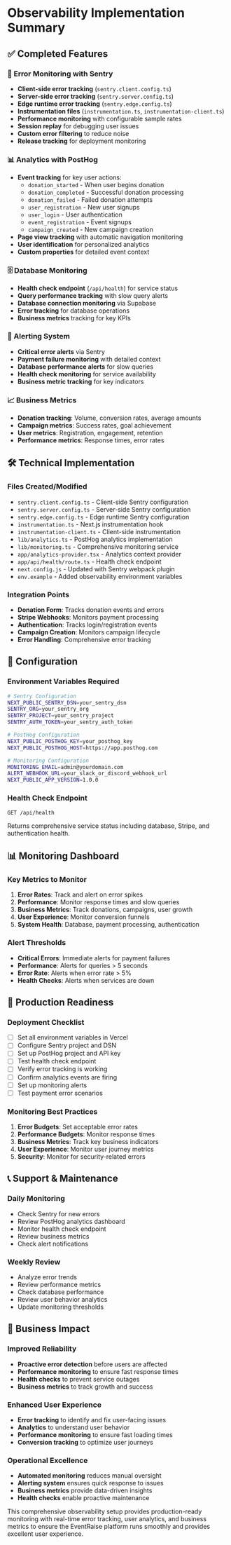 # Observability Implementation Summary

## ✅ Completed Features

### 🚨 Error Monitoring with Sentry
- **Client-side error tracking** (`sentry.client.config.ts`)
- **Server-side error tracking** (`sentry.server.config.ts`) 
- **Edge runtime error tracking** (`sentry.edge.config.ts`)
- **Instrumentation files** (`instrumentation.ts`, `instrumentation-client.ts`)
- **Performance monitoring** with configurable sample rates
- **Session replay** for debugging user issues
- **Custom error filtering** to reduce noise
- **Release tracking** for deployment monitoring

### 📊 Analytics with PostHog
- **Event tracking** for key user actions:
  - `donation_started` - When user begins donation
  - `donation_completed` - Successful donation processing
  - `donation_failed` - Failed donation attempts
  - `user_registration` - New user signups
  - `user_login` - User authentication
  - `event_registration` - Event signups
  - `campaign_created` - New campaign creation
- **Page view tracking** with automatic navigation monitoring
- **User identification** for personalized analytics
- **Custom properties** for detailed event context

### 🗄️ Database Monitoring
- **Health check endpoint** (`/api/health`) for service status
- **Query performance tracking** with slow query alerts
- **Database connection monitoring** via Supabase
- **Error tracking** for database operations
- **Business metrics** tracking for key KPIs

### 🔔 Alerting System
- **Critical error alerts** via Sentry
- **Payment failure monitoring** with detailed context
- **Database performance alerts** for slow queries
- **Health check monitoring** for service availability
- **Business metric tracking** for key indicators

### 📈 Business Metrics
- **Donation tracking**: Volume, conversion rates, average amounts
- **Campaign metrics**: Success rates, goal achievement
- **User metrics**: Registration, engagement, retention
- **Performance metrics**: Response times, error rates

## 🛠️ Technical Implementation

### Files Created/Modified
- `sentry.client.config.ts` - Client-side Sentry configuration
- `sentry.server.config.ts` - Server-side Sentry configuration  
- `sentry.edge.config.ts` - Edge runtime Sentry configuration
- `instrumentation.ts` - Next.js instrumentation hook
- `instrumentation-client.ts` - Client-side instrumentation
- `lib/analytics.ts` - PostHog analytics implementation
- `lib/monitoring.ts` - Comprehensive monitoring service
- `app/analytics-provider.tsx` - Analytics context provider
- `app/api/health/route.ts` - Health check endpoint
- `next.config.js` - Updated with Sentry webpack plugin
- `env.example` - Added observability environment variables

### Integration Points
- **Donation Form**: Tracks donation events and errors
- **Stripe Webhooks**: Monitors payment processing
- **Authentication**: Tracks login/registration events
- **Campaign Creation**: Monitors campaign lifecycle
- **Error Handling**: Comprehensive error tracking

## 🔧 Configuration

### Environment Variables Required
```bash
# Sentry Configuration
NEXT_PUBLIC_SENTRY_DSN=your_sentry_dsn
SENTRY_ORG=your_sentry_org
SENTRY_PROJECT=your_sentry_project
SENTRY_AUTH_TOKEN=your_sentry_auth_token

# PostHog Configuration
NEXT_PUBLIC_POSTHOG_KEY=your_posthog_key
NEXT_PUBLIC_POSTHOG_HOST=https://app.posthog.com

# Monitoring Configuration
MONITORING_EMAIL=admin@yourdomain.com
ALERT_WEBHOOK_URL=your_slack_or_discord_webhook_url
NEXT_PUBLIC_APP_VERSION=1.0.0
```

### Health Check Endpoint
```
GET /api/health
```
Returns comprehensive service status including database, Stripe, and authentication health.

## 📊 Monitoring Dashboard

### Key Metrics to Monitor
1. **Error Rates**: Track and alert on error spikes
2. **Performance**: Monitor response times and slow queries
3. **Business Metrics**: Track donations, campaigns, user growth
4. **User Experience**: Monitor conversion funnels
5. **System Health**: Database, payment processing, authentication

### Alert Thresholds
- **Critical Errors**: Immediate alerts for payment failures
- **Performance**: Alerts for queries > 5 seconds
- **Error Rate**: Alerts when error rate > 5%
- **Health Checks**: Alerts when services are down

## 🚀 Production Readiness

### Deployment Checklist
- [ ] Set all environment variables in Vercel
- [ ] Configure Sentry project and DSN
- [ ] Set up PostHog project and API key
- [ ] Test health check endpoint
- [ ] Verify error tracking is working
- [ ] Confirm analytics events are firing
- [ ] Set up monitoring alerts
- [ ] Test payment error scenarios

### Monitoring Best Practices
1. **Error Budgets**: Set acceptable error rates
2. **Performance Budgets**: Monitor response times
3. **Business Metrics**: Track key business indicators
4. **User Experience**: Monitor user journey metrics
5. **Security**: Monitor for security-related errors

## 📞 Support & Maintenance

### Daily Monitoring
- Check Sentry for new errors
- Review PostHog analytics dashboard
- Monitor health check endpoint
- Review business metrics
- Check alert notifications

### Weekly Review
- Analyze error trends
- Review performance metrics
- Check database performance
- Review user behavior analytics
- Update monitoring thresholds

## 🎯 Business Impact

### Improved Reliability
- **Proactive error detection** before users are affected
- **Performance monitoring** to ensure fast response times
- **Health checks** to prevent service outages
- **Business metrics** to track growth and success

### Enhanced User Experience
- **Error tracking** to identify and fix user-facing issues
- **Analytics** to understand user behavior
- **Performance monitoring** to ensure fast loading times
- **Conversion tracking** to optimize user journeys

### Operational Excellence
- **Automated monitoring** reduces manual oversight
- **Alerting system** ensures quick response to issues
- **Business metrics** provide data-driven insights
- **Health checks** enable proactive maintenance

This comprehensive observability setup provides production-ready monitoring with real-time error tracking, user analytics, and business metrics to ensure the EventRaise platform runs smoothly and provides excellent user experience.
